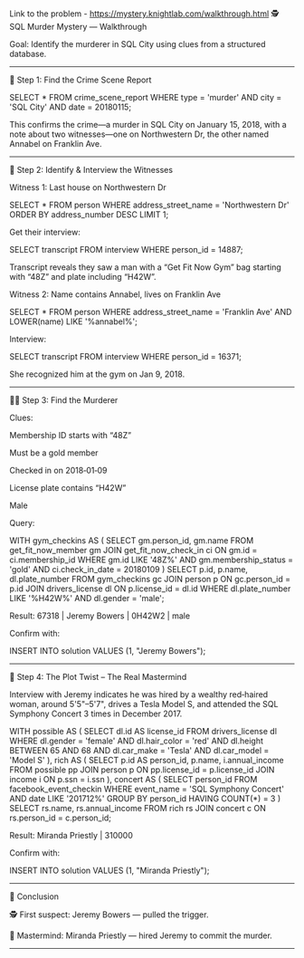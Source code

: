 Link to the problem - https://mystery.knightlab.com/walkthrough.html
🕵 SQL Murder Mystery — Walkthrough

Goal: Identify the murderer in SQL City using clues from a structured database.


---

🔎 Step 1: Find the Crime Scene Report

SELECT * 
FROM crime_scene_report 
WHERE type = 'murder' 
  AND city = 'SQL City' 
  AND date = 20180115;

This confirms the crime—a murder in SQL City on January 15, 2018, with a note about two witnesses—one on Northwestern Dr, the other named Annabel on Franklin Ave.  


---

👥 Step 2: Identify & Interview the Witnesses

Witness 1: Last house on Northwestern Dr

SELECT * 
FROM person 
WHERE address_street_name = 'Northwestern Dr' 
ORDER BY address_number DESC 
LIMIT 1;

Get their interview:

SELECT transcript 
FROM interview 
WHERE person_id = 14887;

Transcript reveals they saw a man with a “Get Fit Now Gym” bag starting with “48Z” and plate including “H42W”.  

Witness 2: Name contains Annabel, lives on Franklin Ave

SELECT * 
FROM person 
WHERE address_street_name = 'Franklin Ave' 
  AND LOWER(name) LIKE '%annabel%';

Interview:

SELECT transcript 
FROM interview 
WHERE person_id = 16371;

She recognized him at the gym on Jan 9, 2018.  


---

🕵‍♂ Step 3: Find the Murderer

Clues:

Membership ID starts with “48Z”

Must be a gold member

Checked in on 2018‑01‑09

License plate contains “H42W”

Male


Query:

WITH gym_checkins AS (
  SELECT gm.person_id, gm.name 
  FROM get_fit_now_member gm
  JOIN get_fit_now_check_in ci 
    ON gm.id = ci.membership_id
  WHERE gm.id LIKE '48Z%'
    AND gm.membership_status = 'gold'
    AND ci.check_in_date = 20180109
)
SELECT p.id, p.name, dl.plate_number
FROM gym_checkins gc
JOIN person p 
  ON gc.person_id = p.id
JOIN drivers_license dl 
  ON p.license_id = dl.id
WHERE dl.plate_number LIKE '%H42W%' 
  AND dl.gender = 'male';

Result:
67318 | Jeremy Bowers | 0H42W2 | male

Confirm with:

INSERT INTO solution VALUES (1, "Jeremy Bowers");


---

🧠 Step 4: The Plot Twist – The Real Mastermind

Interview with Jeremy indicates he was hired by a wealthy red‑haired woman, around 5'5"–5'7", drives a Tesla Model S, and attended the SQL Symphony Concert 3 times in December 2017.

WITH possible AS (
  SELECT dl.id AS license_id
  FROM drivers_license dl
  WHERE dl.gender = 'female'
    AND dl.hair_color = 'red'
    AND dl.height BETWEEN 65 AND 68
    AND dl.car_make = 'Tesla'
    AND dl.car_model = 'Model S'
),
rich AS (
  SELECT p.id AS person_id, p.name, i.annual_income
  FROM possible pp
  JOIN person p ON pp.license_id = p.license_id
  JOIN income i ON p.ssn = i.ssn
),
concert AS (
  SELECT person_id
  FROM facebook_event_checkin
  WHERE event_name = 'SQL Symphony Concert'
    AND date LIKE '201712%'
  GROUP BY person_id
  HAVING COUNT(*) = 3
)
SELECT rs.name, rs.annual_income
FROM rich rs
JOIN concert c ON rs.person_id = c.person_id;

Result:
Miranda Priestly | 310000

Confirm with:

INSERT INTO solution VALUES (1, "Miranda Priestly");


---

🥂 Conclusion

🕵 First suspect: Jeremy Bowers — pulled the trigger.

🧠 Mastermind: Miranda Priestly — hired Jeremy to commit the murder.

---
